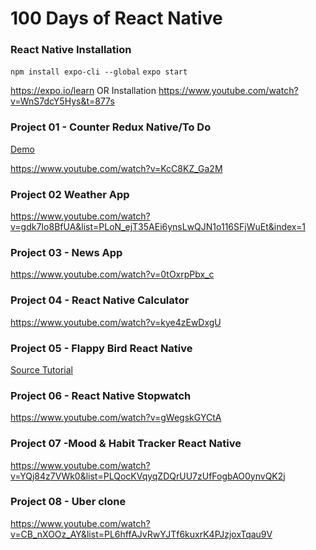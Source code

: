 100 Days of React Native
========================

### React Native Installation 
 
```npm install expo-cli --global```
```expo start```

https://expo.io/learn
OR
Installation
https://www.youtube.com/watch?v=WnS7dcY5Hys&t=877s


### Project 01 - Counter Redux Native/To Do 

[Demo](http://tiny.cc/u3j1dz)

https://www.youtube.com/watch?v=KcC8KZ_Ga2M


### Project 02 Weather App

https://www.youtube.com/watch?v=gdk7Io8BfUA&list=PLoN_ejT35AEi6ynsLwQJN1o116SFjWuEt&index=1


### Project 03 - News App

https://www.youtube.com/watch?v=0tOxrpPbx_c


### Project 04 - React Native Calculator

https://www.youtube.com/watch?v=kye4zEwDxgU


### Project 05 - Flappy Bird React Native

[Source Tutorial](https://www.youtube.com/watch?v=qBGnfULn8W4)


### Project 06 - React Native Stopwatch

https://www.youtube.com/watch?v=gWegskGYCtA



### Project 07 -Mood & Habit Tracker React Native

https://www.youtube.com/watch?v=YQj84z7VWk0&list=PLQocKVqyqZDQrUU7zUfFogbAO0ynvQK2j

  
### Project 08 - Uber clone

https://www.youtube.com/watch?v=CB_nXOOz_AY&list=PL6hffAJvRwYJTf6kuxrK4PJzjoxTqau9V



